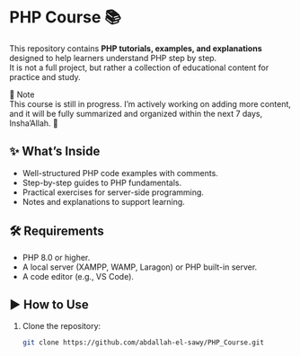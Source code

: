 # PHP Course 📚

This repository contains **PHP tutorials, examples, and explanations** designed to help learners understand PHP step by step.  
It is not a full project, but rather a collection of educational content for practice and study.

   📌 Note  
This course is still in progress. I’m actively working on adding more content, and it will be fully summarized and organized within the next 7 days, Insha’Allah. 🚀


## ✨ What’s Inside
- Well-structured PHP code examples with comments.
- Step-by-step guides to PHP fundamentals.
- Practical exercises for server-side programming.
- Notes and explanations to support learning.

## 🛠️ Requirements
- PHP 8.0 or higher.
- A local server (XAMPP, WAMP, Laragon) or PHP built-in server.
- A code editor (e.g., VS Code).

## ▶️ How to Use
1. Clone the repository:
   ```bash
   git clone https://github.com/abdallah-el-sawy/PHP_Course.git

